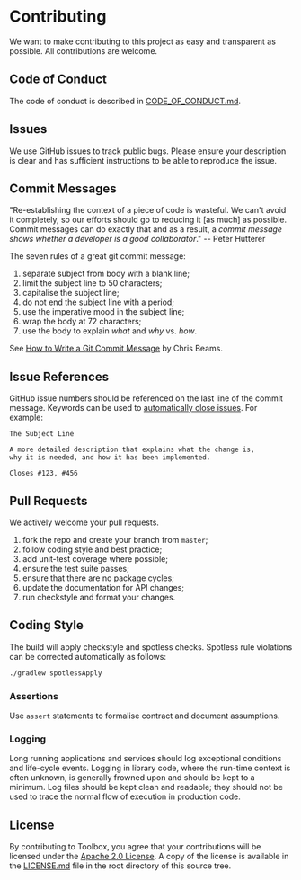 # Contributing

We want to make contributing to this project as easy and transparent as possible. All contributions
are welcome.

## Code of Conduct

The code of conduct is described in [CODE_OF_CONDUCT.md](CODE_OF_CONDUCT.md).

## Issues

We use GitHub issues to track public bugs. Please ensure your description is clear and has
sufficient instructions to be able to reproduce the issue.

## Commit Messages

"Re-establishing the context of a piece of code is wasteful. We can't avoid it completely, so our
efforts should go to reducing it \[as much\] as possible. Commit messages can do exactly that and as
a result, a *commit message shows whether a developer is a good collaborator*." -- Peter Hutterer

The seven rules of a great git commit message:

1. separate subject from body with a blank line;
2. limit the subject line to 50 characters;
3. capitalise the subject line;
4. do not end the subject line with a period;
5. use the imperative mood in the subject line;
6. wrap the body at 72 characters;
7. use the body to explain _what_ and _why_ vs. _how_.

See [How to Write a Git Commit Message](http://chris.beams.io/posts/git-commit/) by Chris Beams.

## Issue References

GitHub issue numbers should be referenced on the last line of the commit message. Keywords can be
used to [automatically close
issues](https://help.github.com/en/articles/closing-issues-using-keywords). For example:

```
The Subject Line

A more detailed description that explains what the change is,
why it is needed, and how it has been implemented.

Closes #123, #456
```

## Pull Requests

We actively welcome your pull requests.

1. fork the repo and create your branch from `master`;
2. follow coding style and best practice;
3. add unit-test coverage where possible;
4. ensure the test suite passes;
5. ensure that there are no package cycles;
6. update the documentation for API changes;
7. run checkstyle and format your changes.

## Coding Style

The build will apply checkstyle and spotless checks.
Spotless rule violations can be corrected automatically as follows:

```bash
./gradlew spotlessApply
```

### Assertions

Use `assert` statements to formalise contract and document assumptions.

### Logging

Long running applications and services should log exceptional conditions and life-cycle events.
Logging in library code, where the run-time context is often unknown, is generally frowned upon and
should be kept to a minimum. Log files should be kept clean and readable; they should not be used to
trace the normal flow of execution in production code.

## License

By contributing to Toolbox, you agree that your contributions will be licensed under the [Apache 2.0
License](https://www.apache.org/licenses/LICENSE-2.0). A copy of the license is available in the
[LICENSE.md](LICENSE.md) file in the root directory of this source tree.
